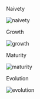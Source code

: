 Naivety

![naivety](https://github.com/aashrivastava/theprocess/assets/114686168/27d8d432-3842-4053-ab73-759fd9ace79c)

Growth

![growth](https://github.com/aashrivastava/theprocess/assets/114686168/4de86481-bd4f-426d-92e3-6909f1b1b9e9)

Maturity

![maturity](https://github.com/aashrivastava/theprocess/assets/114686168/5eb9a418-5418-49f2-b73d-9dd80fd1071b)

Evolution

![evolution](https://github.com/aashrivastava/theprocess/assets/114686168/30d453e3-c4d0-459e-8221-2279e4ed0dff)

